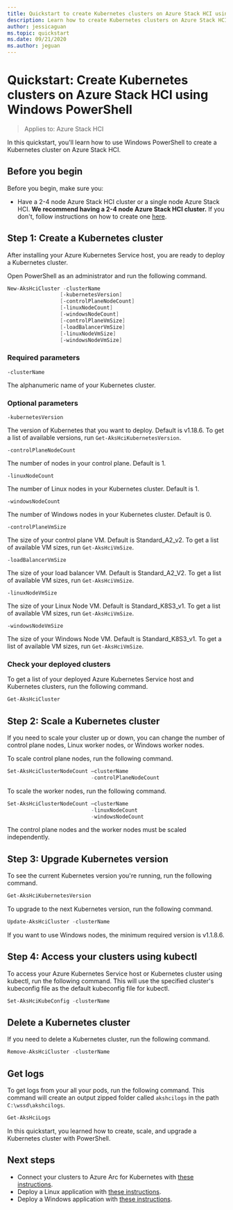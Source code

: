 ```yaml
---
title: Quickstart to create Kubernetes clusters on Azure Stack HCI using Windows PowerShell
description: Learn how to create Kubernetes clusters on Azure Stack HCI with Windows PowerShell
author: jessicaguan
ms.topic: quickstart
ms.date: 09/21/2020
ms.author: jeguan
---
```


# Quickstart: Create Kubernetes clusters on Azure Stack HCI using Windows PowerShell

> Applies to: Azure Stack HCI

In this quickstart, you'll learn how to use Windows PowerShell to create a Kubernetes cluster on Azure Stack HCI.

## Before you begin

Before you begin, make sure you:

- Have a 2-4 node Azure Stack HCI cluster or a single node Azure Stack HCI. **We recommend having a 2-4 node Azure Stack HCI cluster.** If you don't, follow instructions on how to create one [here](./system-requirements.md).

## Step 1: Create a Kubernetes cluster

After installing your Azure Kubernetes Service host, you are ready to deploy a Kubernetes cluster.

Open PowerShell as an administrator and run the following command.

   ```powershell
   New-AksHciCluster -clusterName
                    [-kubernetesVersion]
                    [-controlPlaneNodeCount]
                    [-linuxNodeCount]
                    [-windowsNodeCount]
                    [-controlPlaneVmSize]
                    [-loadBalancerVmSize]
                    [-linuxNodeVmSize]
                    [-windowsNodeVmSize]
   ```

### Required parameters

`-clusterName`

The alphanumeric name of your Kubernetes cluster.

### Optional parameters

`-kubernetesVersion`

The version of Kubernetes that you want to deploy. Default is v1.18.6. To get a list of available versions, run `Get-AksHciKubernetesVersion`.

`-controlPlaneNodeCount`

The number of nodes in your control plane. Default is 1.

`-linuxNodeCount`

The number of Linux nodes in your Kubernetes cluster. Default is 1.

`-windowsNodeCount`

The number of Windows nodes in your Kubernetes cluster. Default is 0.

`-controlPlaneVmSize`

The size of your control plane VM. Default is Standard_A2_v2. To get a list of available VM sizes, run `Get-AksHciVmSize`.

`-loadBalancerVmSize`

The size of your load balancer VM. Default is Standard_A2_V2. To get a list of available VM sizes, run `Get-AksHciVmSize`.

`-linuxNodeVmSize`

The size of your Linux Node VM. Default is  Standard_K8S3_v1. To get a list of available VM sizes, run `Get-AksHciVmSize`.

`-windowsNodeVmSize`

The size of your Windows Node VM. Default is  Standard_K8S3_v1. To get a list of available VM sizes, run `Get-AksHciVmSize`.

### Check your deployed clusters

To get a list of your deployed Azure Kubernetes Service host and Kubernetes clusters, run the following command.

```powershell
Get-AksHciCluster
```

## Step 2: Scale a Kubernetes cluster

If you need to scale your cluster up or down, you can change the number of control plane nodes, Linux worker nodes, or Windows worker nodes.

To scale control plane nodes, run the following command.

```powershell
Set-AksHciClusterNodeCount –clusterName
                           -controlPlaneNodeCount
```

To scale the worker nodes, run the following command.

```powershell
Set-AksHciClusterNodeCount –clusterName
                           -linuxNodeCount
                           -windowsNodeCount
```

The control plane nodes and the worker nodes must be scaled independently.

## Step 3: Upgrade Kubernetes version

To see the current Kubernetes version you're running, run the following command.

```powershell
Get-AksHciKubernetesVersion
```

To upgrade to the next Kubernetes version, run the following command.

```powershell
Update-AksHciCluster -clusterName
```

If you want to use Windows nodes, the minimum required version is v1.1.8.6.

## Step 4: Access your clusters using kubectl

To access your Azure Kubernetes Service host or Kubernetes cluster using kubectl, run the following command. This will use the specified cluster's kubeconfig file as the default kubeconfig file for kubectl.

```powershell
Set-AksHciKubeConfig -clusterName
```

## Delete a Kubernetes cluster

If you need to delete a Kubernetes cluster, run the following command.

```powershell
Remove-AksHciCluster -clusterName
```

## Get logs

To get logs from your all your pods, run the following command. This command will create an output zipped folder called `akshcilogs` in the path `C:\wssd\akshcilogs`.

```powershell
Get-AksHciLogs
```

In this quickstart, you learned how to create, scale, and upgrade a Kubernetes cluster with PowerShell.

## Next steps

- Connect your clusters to Azure Arc for Kubernetes with [these instructions](./connect-to-arc.md).
- Deploy a Linux application with [these instructions](./deploy-linux-application.md).
- Deploy a Windows application with [these instructions](./deploy-windows-application.md).
